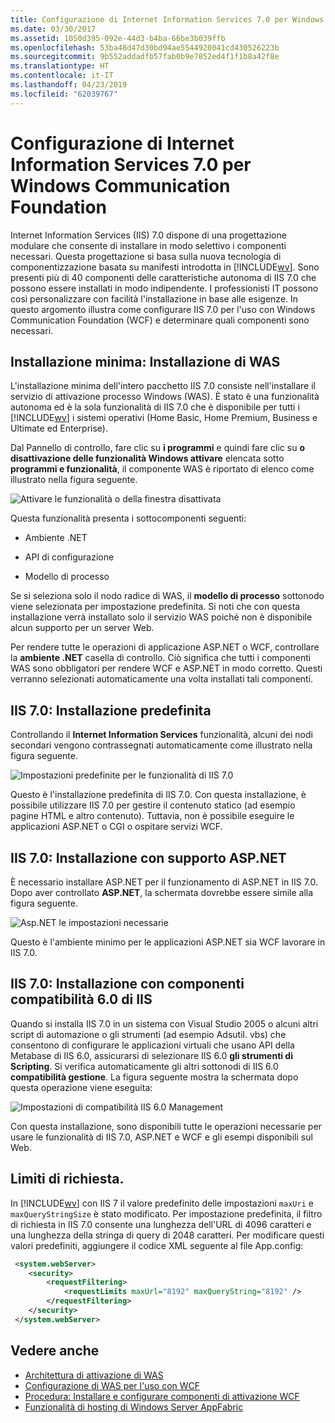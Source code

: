 ```yaml
---
title: Configurazione di Internet Information Services 7.0 per Windows Communication Foundation
ms.date: 03/30/2017
ms.assetid: 1050d395-092e-44d3-b4ba-66be3b039ffb
ms.openlocfilehash: 53ba48d47d30bd94ae5544920041cd430526223b
ms.sourcegitcommit: 9b552addadfb57fab0b9e7852ed4f1f1b8a42f8e
ms.translationtype: HT
ms.contentlocale: it-IT
ms.lasthandoff: 04/23/2019
ms.locfileid: "62039767"
---
```

# <a name="configuring-internet-information-services-70-for-windows-communication-foundation"></a>Configurazione di Internet Information Services 7.0 per Windows Communication Foundation

Internet Information Services (IIS) 7.0 dispone di una progettazione modulare che consente di installare in modo selettivo i componenti necessari. Questa progettazione si basa sulla nuova tecnologia di componentizzazione basata su manifesti introdotta in [!INCLUDE[wv](../../../../includes/wv-md.md)]. Sono presenti più di 40 componenti delle caratteristiche autonoma di IIS 7.0 che possono essere installati in modo indipendente. I professionisti IT possono così personalizzare con facilità l'installazione in base alle esigenze. In questo argomento illustra come configurare IIS 7.0 per l'uso con Windows Communication Foundation (WCF) e determinare quali componenti sono necessari.

## <a name="minimal-installation-installing-was"></a>Installazione minima: Installazione di WAS
 L'installazione minima dell'intero pacchetto IIS 7.0 consiste nell'installare il servizio di attivazione processo Windows (WAS). È stato è una funzionalità autonoma ed è la sola funzionalità di IIS 7.0 che è disponibile per tutti i [!INCLUDE[wv](../../../../includes/wv-md.md)] i sistemi operativi (Home Basic, Home Premium, Business e Ultimate ed Enterprise).

 Dal Pannello di controllo, fare clic su **i programmi** e quindi fare clic su **o disattivazione delle funzionalità Windows attivare** elencata sotto **programmi e funzionalità**, il componente WAS è riportato di elenco come illustrato nella figura seguente.

 ![Attivare le funzionalità o della finestra disattivata](../../../../docs/framework/wcf/feature-details/media/wcfc-turnfeaturesonoroffs.gif "wcfc_TurnFeaturesOnOrOffs")

 Questa funzionalità presenta i sottocomponenti seguenti:

- Ambiente .NET

- API di configurazione

- Modello di processo

 Se si seleziona solo il nodo radice di WAS, il **modello di processo** sottonodo viene selezionata per impostazione predefinita. Si noti che con questa installazione verrà installato solo il servizio WAS poiché non è disponibile alcun supporto per un server Web.

 Per rendere tutte le operazioni di applicazione ASP.NET o WCF, controllare la **ambiente .NET** casella di controllo. Ciò significa che tutti i componenti WAS sono obbligatori per rendere WCF e ASP.NET in modo corretto. Questi verranno selezionati automaticamente una volta installati tali componenti.

## <a name="iis-70-default-installation"></a>IIS 7.0: Installazione predefinita
 Controllando il **Internet Information Services** funzionalità, alcuni dei nodi secondari vengono contrassegnati automaticamente come illustrato nella figura seguente.

 ![Impostazioni predefinite per le funzionalità di IIS 7.0](../../../../docs/framework/wcf/feature-details/media/wcfc-turningfeaturesonoroff2.gif "wcfc_TurningFeaturesOnOrOff2")

 Questo è l'installazione predefinita di IIS 7.0. Con questa installazione, è possibile utilizzare IIS 7.0 per gestire il contenuto statico (ad esempio pagine HTML e altro contenuto). Tuttavia, non è possibile eseguire le applicazioni ASP.NET o CGI o ospitare servizi WCF.

## <a name="iis-70-installation-with-aspnet-support"></a>IIS 7.0: Installazione con supporto ASP.NET
 È necessario installare ASP.NET per il funzionamento di ASP.NET in IIS 7.0. Dopo aver controllato **ASP.NET**, la schermata dovrebbe essere simile alla figura seguente.

 ![Asp.NET le impostazioni necessarie](../../../../docs/framework/wcf/feature-details/media/wcfc-trunfeaturesonoroff3s.gif "wcfc_TrunFeaturesOnOrOFf3s")

 Questo è l'ambiente minimo per le applicazioni ASP.NET sia WCF lavorare in IIS 7.0.

## <a name="iis-70-installation-with-iis-60-compatibility-components"></a>IIS 7.0: Installazione con componenti compatibilità 6.0 di IIS
 Quando si installa IIS 7.0 in un sistema con Visual Studio 2005 o alcuni altri script di automazione o gli strumenti (ad esempio Adsutil. vbs) che consentono di configurare le applicazioni virtuali che usano API della Metabase di IIS 6.0, assicurarsi di selezionare IIS 6.0 **gli strumenti di Scripting**. Si verifica automaticamente gli altri sottonodi di IIS 6.0 **compatibilità gestione**. La figura seguente mostra la schermata dopo questa operazione viene eseguita:

 ![Impostazioni di compatibilità IIS 6.0 Management](../../../../docs/framework/wcf/feature-details/media/scfc-turnfeaturesonoroff5s.gif "scfc_TurnFeaturesOnOrOff5s")

 Con questa installazione, sono disponibili tutte le operazioni necessarie per usare le funzionalità di IIS 7.0, ASP.NET e WCF e gli esempi disponibili sul Web.

## <a name="request-limits"></a>Limiti di richiesta.
 In [!INCLUDE[wv](../../../../includes/wv-md.md)] con IIS 7 il valore predefinito delle impostazioni `maxUri` e `maxQueryStringSize` è stato modificato. Per impostazione predefinita, il filtro di richiesta in IIS 7.0 consente una lunghezza dell'URL di 4096 caratteri e una lunghezza della stringa di query di 2048 caratteri. Per modificare questi valori predefiniti, aggiungere il codice XML seguente al file App.config:

```xml
 <system.webServer>
    <security>
        <requestFiltering>
            <requestLimits maxUrl="8192" maxQueryString="8192" />
        </requestFiltering>
    </security>
 </system.webServer>
 ```

## <a name="see-also"></a>Vedere anche

- [Architettura di attivazione di WAS](../../../../docs/framework/wcf/feature-details/was-activation-architecture.md)
- [Configurazione di WAS per l'uso con WCF](../../../../docs/framework/wcf/feature-details/configuring-the-wpa--service-for-use-with-wcf.md)
- [Procedura: Installare e configurare componenti di attivazione WCF](../../../../docs/framework/wcf/feature-details/how-to-install-and-configure-wcf-activation-components.md)
- [Funzionalità di hosting di Windows Server AppFabric](https://go.microsoft.com/fwlink/?LinkId=201276)
